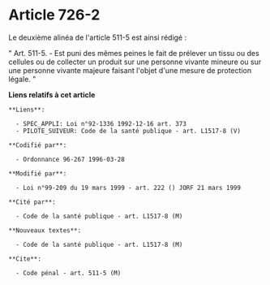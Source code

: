 # Article 726-2

Le deuxième alinéa de l'article 511-5 est ainsi rédigé :

" Art. 511-5. - Est puni des mêmes peines le fait de prélever un tissu ou des cellules ou de collecter un produit sur une
personne vivante mineure ou sur une personne vivante majeure faisant l'objet d'une mesure de protection légale. "

**Liens relatifs à cet article**

	**Liens**:

	  - SPEC_APPLI: Loi n°92-1336 1992-12-16 art. 373
	  - PILOTE_SUIVEUR: Code de la santé publique - art. L1517-8 (V)

	**Codifié par**:

	  - Ordonnance 96-267 1996-03-28

	**Modifié par**:

	  - Loi n°99-209 du 19 mars 1999 - art. 222 () JORF 21 mars 1999

	**Cité par**:

	  - Code de la santé publique - art. L1517-8 (M)

	**Nouveaux textes**:

	  - Code de la santé publique - art. L1517-8 (M)

	**Cite**:

	  - Code pénal - art. 511-5 (M)
